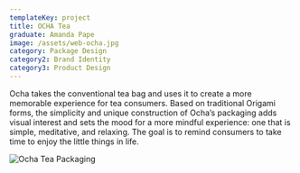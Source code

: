 ```yaml
---
templateKey: project
title: OCHA Tea
graduate: Amanda Pape
image: /assets/web-ocha.jpg
category: Package Design
category2: Brand Identity
category3: Product Design
---
```

Ocha takes the conventional tea bag and uses it to create a more memorable experience for tea consumers. Based on traditional Origami forms, the simplicity and unique construction of Ocha’s packaging adds visual interest and sets the mood for a more mindful experience: one that is simple, meditative, and relaxing. The goal is to remind consumers to take time to enjoy the little things in life.

![Ocha Tea Packaging](/assets/web-ocha1.jpg)

